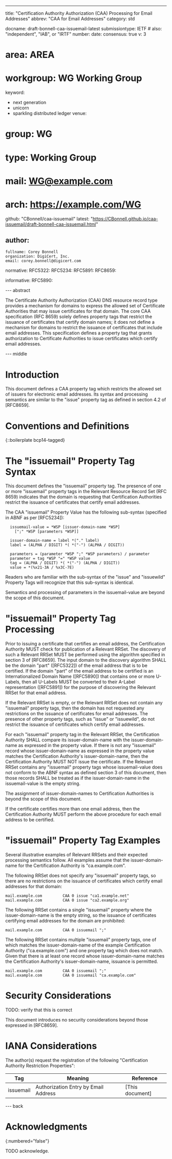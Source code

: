 ---
title: "Certification Authority Authorization (CAA) Processing for Email Addresses"
abbrev: "CAA for Email Addresses"
category: std

docname: draft-bonnell-caa-issuemail-latest
submissiontype: IETF  # also: "independent", "IAB", or "IRTF"
number:
date:
consensus: true
v: 3
# area: AREA
# workgroup: WG Working Group
keyword:
 - next generation
 - unicorn
 - sparkling distributed ledger
venue:
#  group: WG
#  type: Working Group
#  mail: WG@example.com
#  arch: https://example.com/WG
  github: "CBonnell/caa-issuemail"
  latest: "https://CBonnell.github.io/caa-issuemail/draft-bonnell-caa-issuemail.html"

author:
 -
    fullname: Corey Bonnell
    organization: DigiCert, Inc.
    email: corey.bonnell@digicert.com

normative:
  RFC5322:
  RFC5234:
  RFC5891:
  RFC8659:

informative:
  RFC5890:


--- abstract

The Certificate Authority Authorization (CAA) DNS resource record type
provides a mechanism for domains to express the allowed set of
Certificate Authorities that may issue certificates for that domain.
The core CAA specification (RFC 8659) solely defines property tags that
restrict the issuance of certificates that certify domain names; it does
not define a mechanism for domains to restrict the issuance of
certificates that include email addresses. This specification defines a
property tag that grants authorization to Certificate Authorities to
issue certificates which certify email addresses.


--- middle

# Introduction

This document defines a CAA property tag which restricts the allowed set
of issuers for electronic email addresses. Its syntax and processing
semantics are similar to the "issue" property tag as defined in section
4.2 of [RFC8659].

# Conventions and Definitions

{::boilerplate bcp14-tagged}

# The "issuemail" Property Tag Syntax

This document defines the "issuemail" property tag. The presence of
one or more "issuemail" property tags in the Relevant Resource Record
Set (RFC 8659) indicates that the domain is requesting that
Certification Authorities  restrict the issuance of certificates that
certify email addresses.

The CAA "issuemail" Property Value has the following sub-syntax
(specified in ABNF as per [RFC5234]):

~~~
  issuemail-value = *WSP [issuer-domain-name *WSP]
    [";" *WSP [parameters *WSP]]

  issuer-domain-name = label *("." label)
  label = (ALPHA / DIGIT) *( *("-") (ALPHA / DIGIT))

  parameters = (parameter *WSP ";" *WSP parameters) / parameter
  parameter = tag *WSP "=" *WSP value
  tag = (ALPHA / DIGIT) *( *("-") (ALPHA / DIGIT))
  value = *(%x21-3A / %x3C-7E)
~~~

Readers who are familiar with the sub-syntax of the "issue" and
"issuewild" Property Tags will recognize that this sub-syntax is
identical.

Semantics and processing of parameters in the issuemail-value are
beyond the scope of this document.

# "issuemail" Property Tag Processing

Prior to issuing a certificate that certifies an email address, the
Certification Authority MUST check for publication of a Relevant RRSet.
The discovery of such a Relevant RRSet MUST be performed using the
algorithm specified in section 3 of [RFC8659]. The input domain to
the discovery algorithm SHALL be the domain "part" ([RFC5322]) of the
email address that is to be certified. If the domain "part" of the email
address to be certified is an Internationalized Domain Name ([RFC5890])
that contains one or more U-Labels, then all U-Labels MUST be converted
to their A-Label representation ([RFC5891]) for the purpose of
discovering the Relevant RRSet for that email address.

If the Relevant RRSet is empty, or the Relevant RRSet does not contain
any "issuemail" property tags, then the domain has not requested any
restrictions on the issuance of certificates for email addresses. The
presence of other property tags, such as "issue" or "issuewild", do not
restrict the issuance of certificates which certify email addresses.

For each "issuemail" property tag in the Relevant RRSet, the
Certification Authority SHALL compare its issuer-domain-name with the
issuer-domain-name as expressed in the property value. If there is not
any "issuemail" record whose issuer-domain-name as expressed in the
property value matches the Certification Authority's
issuer-domain-name, then the Certification Authority MUST NOT issue
the certificate. If the Relevant RRSet contains any "issuemail"
property tags whose issuemail-value does not conform to the ABNF
syntax as defined section 3 of this document, then those records SHALL
be treated as if the issuer-domain-name in the issuemail-value is the
empty string.

The assignment of issuer-domain-names to Certification Authorities is
beyond the scope of this document.

If the certificate certifies more than one email address, then the
Certification Authority MUST perform the above procedure for each
email address to be certified.

# "issuemail" Property Tag Examples

Several illustrative examples of Relevant RRSets and their expected
processing semantics follow. All examples assume that the
issuer-domain-name for the Certification Authority is "ca.example.com".

The following RRSet does not specify any "issuemail" property tags,
so there are no restrictions on the issuance of certificates which
certify email addresses for that domain:

~~~
mail.example.com         CAA 0 issue "ca1.example.net"
mail.example.com         CAA 0 issue "ca2.example.org"
~~~

The following RRSet contains a single "issuemail" property where the
issuer-domain-name is the empty string, so the issuance of certificates
certifying email addresses for the domain are prohibited:

~~~
mail.example.com         CAA 0 issuemail ";"
~~~

The following RRSet contains multiple "issuemail" property tags,
one of which matches the issuer-domain-name of the example Certification
Authority ("ca.example.com") and one property tag which does not match.
Given that there is at least one record whose issuer-domain-name
matches the Certification Authority's issuer-domain-name, issuance is
permitted.

~~~
mail.example.com         CAA 0 issuemail ";"
mail.example.com         CAA 0 issuemail "ca.example.com"
~~~

# Security Considerations

TODO: verify that this is correct

This document introduces no security considerations beyond those
expressed in [RFC8659].

# IANA Considerations

The author(s) request the registration of the following "Certification
Authority Restriction Properties":

| Tag        | Meaning                              | Reference       |
| ---------- | ------------------------------------ | --------------- |
| issuemail | Authorization Entry by Email Address | [This document] |


--- back

# Acknowledgments
{:numbered="false"}

TODO acknowledge.
